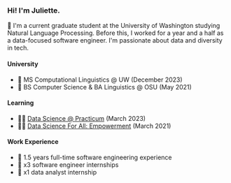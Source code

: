 ### Hi! I'm Juliette.

🌱 I'm a current graduate student at the University of Washington studying Natural Language Processing. Before this, I worked for a year and a half as a data-focused software engineer. I'm passionate about data and diversity in tech.

#### University
- 🍎 MS Computational Linguistics @ UW (December 2023)
- 🍎 BS Computer Science & BA Linguistics @ OSU (May 2021)

#### Learning
- 👩‍💻 [Data Science @ Practicum](https://practicum.com/) (March 2023)
- 👩‍💻 [Data Science For All: Empowerment](https://www.correlation-one.com/data-science-for-all-empowerment) (March 2021)

#### Work Experience
- 💼 1.5 years full-time software engineering experience
- 💼 x3 software engineer internships
- 💼 x1 data analyst internship

<!--
**iettle/iettle** is a ✨ _special_ ✨ repository because its `README.md` (this file) appears on your GitHub profile.

Here are some ideas to get you started:

- 🔭 I’m currently working on ...
- 🌱 I’m currently learning ...
- 👯 I’m looking to collaborate on ...
- 🤔 I’m looking for help with ...
- 💬 Ask me about ...
- 📫 How to reach me: ...
- 😄 Pronouns: ...
- ⚡ Fun fact: ...
-->
